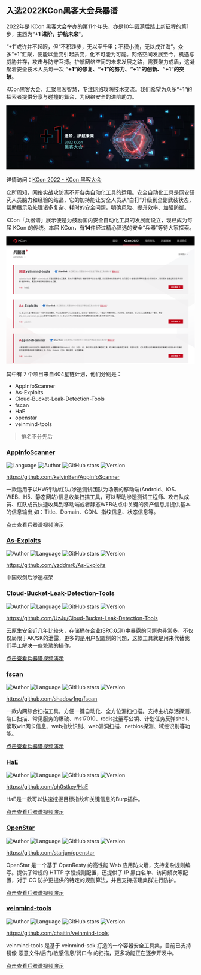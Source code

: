 ## 入选2022KCon黑客大会兵器谱

2022年是 KCon 黑客大会举办的第11个年头，亦是10年圆满后踏上新征程的第1步，主题为“**+1 进阶，护航未来**”。

“+1”或许并不起眼，但“不积跬步，无以至千里；不积小流，无以成江海”。众多“+1”汇聚，便能以量变引起质变，化不可能为可能。网络空间发展至今，机遇与威胁并存，攻击与防守互搏。护航网络空间的未来发展之路，需要聚力成盾，这凝聚着安全技术人员每一次 **“+1”的修复、“+1”的努力、“+1”的创新、“+1”的突破**。

KCon黑客大会，汇聚黑客智慧，专注网络攻防技术交流。我们希望为众多“+1”的探索者提供分享与碰撞的舞台，为网络安全的进阶助力。

<div align="center">
<img src="Images_2022KCon/1.png" width="700">
</div>

详情访问：[KCon 2022 - KCon 黑客大会](https://kcon.knownsec.com/list-kcon2022.html)

众所周知，网络实战攻防离不开各类自动化工具的运用。安全自动化工具是网安研究人员脑力和经验的结晶，它的加持能让安全人员从“白打”升级到全副武装状态，帮助展示及处理诸多复杂、耗时的安全问题，明确风险、提升效率、加强防御。

KCon「兵器谱」展示便是为鼓励国内安全自动化工具的发展而设立，现已成为每届 KCon 的传统。本届 KCon，有**14**件经过精心筛选的安全“兵器”等待大家探索。

<div align="center">
<img src="Images_2022KCon/2.png" width="700">
</div>

其中有 7 个项目来自404星链计划，他们分别是：

- AppInfoScanner
- As-Exploits
- Cloud-Bucket-Leak-Detection-Tools
- fscan
- HaE
- openstar
- veinmind-tools

>排名不分先后


### [AppInfoScanner](https://github.com/knownsec/404StarLink/blob/master/detail/AppInfoScanner.md)

![Language](https://img.shields.io/badge/Language-Python-blue)
![Author](https://img.shields.io/badge/Author-kelvinBen-orange)
![GitHub stars](https://img.shields.io/github/stars/kelvinBen/AppInfoScanner.svg?style=flat&logo=github)
![Version](https://img.shields.io/badge/Version-V1.0.8-red)

https://github.com/kelvinBen/AppInfoScanner

一款适用于以HW行动/红队/渗透测试团队为场景的移动端(Android、iOS、WEB、H5、静态网站)信息收集扫描工具，可以帮助渗透测试工程师、攻击队成员、红队成员快速收集到移动端或者静态WEB站点中关键的资产信息并提供基本的信息输出,如：Title、Domain、CDN、指纹信息、状态信息等。

[点击查看兵器谱视频演示](https://www.bilibili.com/video/BV1Mt4y1J7Vh?spm_id_from=333.999.0.0&vd_source=43f31648998a33a14a20b812fed90047)


### [As-Exploits](https://github.com/knownsec/404StarLink/blob/master/detail/As-Exploits.md)

![Author](https://img.shields.io/badge/Author-yzddmr6-orange)
![Language](https://img.shields.io/badge/Language-JavaScript-blue)
![GitHub stars](https://img.shields.io/github/stars/yzddmr6/As-Exploits.svg?style=flat&logo=github)
![Version](https://img.shields.io/badge/Version-V1.0.0-red)

https://github.com/yzddmr6/As-Exploits

中国蚁剑后渗透框架


### [Cloud-Bucket-Leak-Detection-Tools](https://github.com/UzJu/Cloud-Bucket-Leak-Detection-Tools)

![Author](https://img.shields.io/badge/Author-UzJu-orange)
![Language](https://img.shields.io/badge/Language-Python-blue)
![GitHub stars](https://img.shields.io/github/stars/UzJu/Cloud-Bucket-Leak-Detection-Tools.svg?style=flat&logo=github)
![Version](https://img.shields.io/badge/Version-V0.4.0-red)

https://github.com/UzJu/Cloud-Bucket-Leak-Detection-Tools

云原生安全近几年比较火，存储桶在企业(SRC众测)中暴露的问题也非常多，不仅仅局限于AK/SK的泄露，更多的是用户配置侧的问题，这款工具就是用来代替我们手工解决一些繁琐的操作。

[点击查看兵器谱视频演示](https://www.bilibili.com/video/BV1ye411g76v?spm_id_from=333.999.0.0&vd_source=43f31648998a33a14a20b812fed90047)


### [fscan](https://github.com/knownsec/404StarLink/blob/master/detail/fscan.md)

![Author](https://img.shields.io/badge/Author-shadow1ng-orange)
![Language](https://img.shields.io/badge/Language-Golang-blue)
![GitHub stars](https://img.shields.io/github/stars/shadow1ng/fscan.svg?style=flat&logo=github)
![Version](https://img.shields.io/badge/Version-V1.8.1-red)

https://github.com/shadow1ng/fscan

一款内网综合扫描工具，方便一键自动化、全方位漏扫扫描。支持主机存活探测、端口扫描、常见服务的爆破、ms17010、redis批量写公钥、计划任务反弹shell、读取win网卡信息、web指纹识别、web漏洞扫描、netbios探测、域控识别等功能。

[点击查看兵器谱视频演示](https://www.bilibili.com/video/BV1vG4115722?spm_id_from=333.999.0.0&vd_source=43f31648998a33a14a20b812fed90047)


### [HaE](https://github.com/knownsec/404StarLink/blob/master/detail/HaE.md)

![Author](https://img.shields.io/badge/Author-gh0stkey-orange)
![Language](https://img.shields.io/badge/Language-Java-blue)
![GitHub stars](https://img.shields.io/github/stars/gh0stkey/HaE.svg?style=flat&logo=github)
![Version](https://img.shields.io/badge/Version-V2.4.2-red)

https://github.com/gh0stkey/HaE

HaE是一款可以快速挖掘目标指纹和关键信息的Burp插件。

[点击查看兵器谱视频演示](https://www.bilibili.com/video/BV16D4y167uX?spm_id_from=333.999.0.0&vd_source=43f31648998a33a14a20b812fed90047)


### [OpenStar](https://github.com/knownsec/404StarLink/blob/master/detail/OpenStar.md)

![Author](https://img.shields.io/badge/Author-starjun-orange)
![Language](https://img.shields.io/badge/Language-JS/Python-blue)
![GitHub stars](https://img.shields.io/github/stars/starjun/openstar.svg?style=flat&logo=github)
![Version](https://img.shields.io/badge/Version-V1.0.0-red)

https://github.com/starjun/openstar

OpenStar 是一个基于 OpenResty 的高性能 Web 应用防火墙，支持复杂规则编写。提供了常规的 HTTP 字段规则配置，还提供了 IP 黑白名单、访问频次等配置，对于 CC 防护更提供的特定的规则算法，并且支持搭建集群进行防护。

[点击查看兵器谱视频演示](https://www.bilibili.com/video/BV1YB4y1G7mr?spm_id_from=333.999.0.0&vd_source=43f31648998a33a14a20b812fed90047)


### [veinmind-tools](https://github.com/knownsec/404StarLink/blob/master/detail/veinmind-tools.md)

![Author](https://img.shields.io/badge/Author-长亭科技-orange)
![Language](https://img.shields.io/badge/Language-Golang/Python-blue)
![GitHub stars](https://img.shields.io/github/stars/chaitin/veinmind-tools.svg?style=flat&logo=github)
![Version](https://img.shields.io/badge/Version-V1.5.0-red)

https://github.com/chaitin/veinmind-tools

veinmind-tools 是基于 veinmind-sdk 打造的一个容器安全工具集，目前已支持镜像 恶意文件/后门/敏感信息/弱口令 的扫描，更多功能正在逐步开发中。

[点击查看兵器谱视频演示](https://www.bilibili.com/video/BV1MP411V7v6?spm_id_from=333.999.0.0&vd_source=43f31648998a33a14a20b812fed90047)
